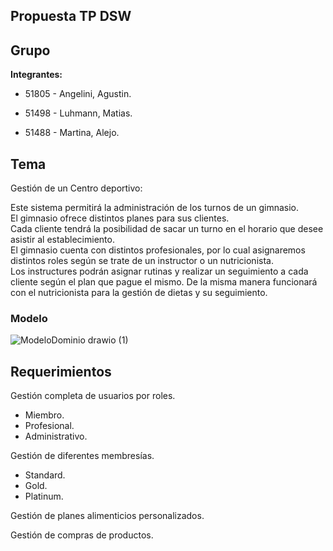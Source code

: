 Propuesta TP DSW
-
Grupo
-
__Integrantes:__

- 51805 - Angelini, Agustin. 

- 51498 - Luhmann, Matias.

- 51488 - Martina, Alejo.


Tema
-
Gestión de un Centro deportivo:

Este sistema permitirá la administración de los turnos de un gimnasio.  
El gimnasio ofrece distintos planes para sus clientes.  
Cada cliente tendrá la posibilidad de sacar un turno en el horario que desee asistir al establecimiento.   
El gimnasio cuenta con distintos profesionales, por lo cual asignaremos distintos roles según se trate de un instructor o un nutricionista.  
Los instructures podrán asignar rutinas y realizar un seguimiento a cada cliente según el plan que pague el mismo. De la misma manera funcionará con el nutricionista para la gestión de dietas y su seguimiento.

### Modelo

![ModeloDominio drawio (1)](https://github.com/Lumansito/DSW2024---Com-302-Luhmann-Mat-as-Martina-Alejo-Angelini-Agust-n.-/assets/139171817/1d0fc482-74bf-4197-80d3-1316bf8a404b)


Requerimientos
-
Gestión completa de usuarios por roles.
  -  Miembro.
  -  Profesional.
  -  Administrativo.
    
Gestión de diferentes membresías.
  -  Standard.
  -  Gold.
  -  Platinum.

Gestión de planes alimenticios personalizados.

Gestión de compras de productos.
